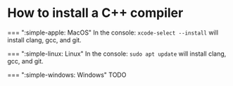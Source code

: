 
# How to install a C++ compiler


=== ":simple-apple: MacOS"
    In the console: `xcode-select --install` will install clang, gcc, and git.


=== ":simple-linux: Linux"
    In the console: `sudo apt update` will install clang, gcc, and git.
    

=== ":simple-windows: Windows"
    TODO